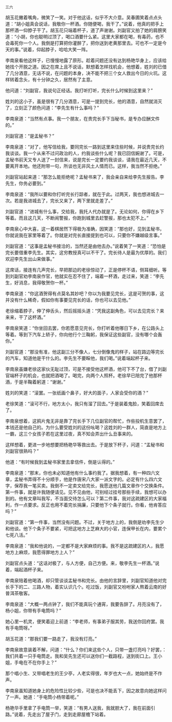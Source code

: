     三六 

   胡玉花撇着嘴角，微笑了一笑。对于他这话，似乎不大介意。吴春圃笑着点点头道：“胡小姐真会说话，我敬你一杯酒。你随便喝，我干了。”说着，他真的把手上那杯酒一仰脖子干了。胡玉花只端着杯子，道了声谢谢。刘副官又拍了她的肩膀笑道：“小胡，你也聪明过顶了，喝口酒要什么紧。这里大家都在喝，有毒药，也不会毒死你一个人。我倒是打算把你灌醉了，把你送到老黄那里去。可也不一定是今天的事。”说着，仰起脖子，哈哈大笑一阵。

   李南泉看他这样子，已慢慢地露了原形。趁着问题还没有达到杨艳华身上，应该给她找个开脱之道。因之在席上且不说话，默想着怎样找机会，他想着，姓刘的已借了几分酒意，无话不说，在问题的本身，决不能不把三个女人救出今日的火坑。这样转着念头，有十分钟之久，居然有了主意。

   他问道：“刘副官，我说句正经话。我打听打听，完长什么时候到这里来？”

   姓刘的这小子，虽是很有了几分酒意，可是一提到完长，他的酒意，自然就消灭了，立刻正了颜色问道：“李先生有什么事吗？”

   李南泉道：“当然有点事。我一个朋友，在贵完长手下当秘书，是专办应酬文件的。”

   刘副官道：“是孟秘书？”

   李南泉道：“对了，他写信给我，要同完长一路到这里来住些时候，并说贵完长约我谈谈。我一个从来不过问政治的人，约我谈些什么呢？我已回信婉谢了。可是，孟秘书前天又专人送了一封信来，说是完长一定要约我谈谈，请我在最近几天，不要离开本地。他还附带一句，所谈也无非风土人情而已。这样，我当然不拒绝。”

   刘副官站起来道：“那怎么能拒绝呢？孟秘书来了，我会亲自来给李先生报告。李先生，你务必要到。”

   李南泉道：“我所以要和你打听完长行踪者，就在于此。过两天，我也想进城去一次。若是我进城去了，完长又来了，两下里就走差了。”

   刘副官道：“进城有什么事，交给我，我托人代办就是了。无论如何，你得在乡下等着。而且这几天，不断闹警报，你跑到城里去赶警报，那也太犯不上。”

   李南泉心中大喜，这一着棋居然下得极为准确，因笑道：“那也好，见到孟秘书，你就说我在家里等着了。你就是对完长直接提到也可以，只要你不嫌越级言事。”

   刘副官道：“这事是孟秘书接洽的，当然还是由他去办。”说着笑了一笑道：“恐怕是完长要借重李先生。其实，这穷教授真可以不干了。完长待人是最为优厚的。我们欢迎李先生出山来做事。”

   这席话，接连有几声完长，早把那边的老徐惊动了，正是停杯不语，侧耳细听。等到刘副官劝李南泉作官，他就实在忍不住了，端着一杯酒，走过来，笑道：“李先生，好消息，我得敬贺你一杯。”

   李南泉道：“你这酒贺得有点莫名其妙吧？你以为我要见完长，这是可贺的事，这并没有什么稀奇，假如你有事要见完长的话，你也可以去见他。”

   老徐缩着脖子，伸了伸舌头，然后摇摇头道：“凭我这副角色，可以去见完长？来来来，干了这杯酒。”

   李南泉笑道：“你坐回去罢，你若愿意见完长，你打听着他哪日下乡，在公路头上等着。等到下汽车上轿子，你向他行个三鞠躬，我保证这些副官，没有哪个会轰你。”

   刘副官道：“那没有准，他这副三分不像人，七分倒像鬼的样子，站在路边等完长的汽车，知道他是干什么的。李先生不要睬他，我们喝。”说着端起杯子来。

   李南泉虽嫌老徐这家伙无耻过顶，可是不接受他这杯酒，他可下不了台，借了刘副官端杯子的机会，也就把酒喝了。喝完，向两个人照杯。老徐早已陪完了他那杯酒，于是半鞠着躬道：“谢谢。”

   姓刘的笑道：“滚罢。一张纸画个鼻子，好大的面子，人家会受你的酒？”

   老徐笑道：“滚可不行，地方太小，我只有溜了回去。”于是装着鬼脸，笑着回席去了。

   李南泉想着，这鸦片鬼无非是靠了完长手下几位副官的帮忙，作些投机生意罢了，本钱还是他自己的。为什么要受姓刘的这份吆喝？这姓刘的一群人，简直是地方上一霸，这三个女孩子若在这里过夜，真不知会弄出什么丑事来的。

   这样想着，更进一步地想要把杨艳华等救出去。于是放下杯子，问道：“孟秘书和刘副官很熟吗？”

   他道：“有时候我到孟秘书家里去拿信件，倒是认得的。”

   李南泉道：“那末，你也未必知道他有什么事约我了。据我想着，有一种四六文章，孟秘书弄得不十分顺手，他是作唐宋八大家一派文字的。必定有什么四六文字，保荐我一笔买卖。我倒不一定卖文给完长，我愿送他几篇文章作个交换条件。第一件事，就是许我随便请见。见不见由他，可别经过挂号那些手续，我想可以办到的。他有文章叫我写，不当面交待怎么可以？第二件事，我对这疏建区的大家福利，作一点要求。反正也用不着完长捐廉，只要他下个条子就行。你看，他肯答应吗？”

   刘副官道：“第一件事，当然没有问题。不过，关于地方上的，我倒是劝李先生少和他谈。他下个条子不要紧，可把这地方上芝麻大的小官，连保甲长在内，要累个七死八活。”

   李南泉道：“我和他说的，一定都不是大家麻烦的事。我不是这疏建区的人，我愿地方上麻烦，我愿得罪地方上人？”

   刘副官点头道：“这话对极了，与人方便，自己方便。来，敬李先生一杯酒。”说着，端起酒杯子来。

   李南泉陪着他喝酒，却只管谈谈孟秘书和完长。由他的言辞里，刘副官知道他对完长手下的二、三路人物，着实认识几个。吃过饭，刘副官又吩咐家人熬着云南的好普洱茶敬客。

   李南泉道：“大概一两点钟了，我们不能真玩个通宵，我要告辞了。月亮没有了，杨小姐，你带有手电筒吗？”

   她心里一机灵，便笑着迎上前道：“李老师，有事弟子服其劳，我送你回府罢。我有手电筒呀。”

   胡玉花道：“那我们要一路走了，我没有灯亮。”

   李南泉故意装着不解，问道：“什么？你们来这些个人，只带一盏灯亮吗？好罢，：我们共着一只手电筒走。我和吴先生还可以送你们一截路程，送到街口上。王小姐，手电在不在你手上？”

   那个唱小生、又带唱老生的王少亭，人老实得很，年岁也大一点，她始终是不作声。

   李南泉虽知道她身上的危险性比较少些，可是也决不能丢下，因之故意向她这样问了一声。她道：“手电筒小杨带着呢。”

   杨艳华手里拿了手电筒一举，笑道：“有男人送我，我就胆大了，我在前面引路。”说着，先走出了屋子门，走到走廊屋檐下站着。

